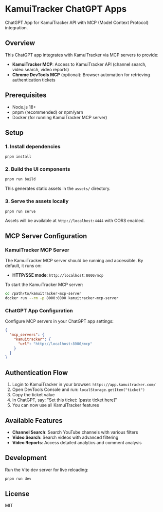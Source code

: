 # KamuiTracker ChatGPT Apps

ChatGPT App for KamuiTracker API with MCP (Model Context Protocol) integration.

## Overview

This ChatGPT app integrates with KamuiTracker via MCP servers to provide:
- **KamuiTracker MCP**: Access to KamuiTracker API (channel search, video search, video reports)
- **Chrome DevTools MCP** (optional): Browser automation for retrieving authentication tickets

## Prerequisites

- Node.js 18+
- pnpm (recommended) or npm/yarn
- Docker (for running KamuiTracker MCP server)

## Setup

### 1. Install dependencies

```bash
pnpm install
```

### 2. Build the UI components

```bash
pnpm run build
```

This generates static assets in the `assets/` directory.

### 3. Serve the assets locally

```bash
pnpm run serve
```

Assets will be available at `http://localhost:4444` with CORS enabled.

## MCP Server Configuration

### KamuiTracker MCP Server

The KamuiTracker MCP server should be running and accessible. By default, it runs on:
- **HTTP/SSE mode**: `http://localhost:8000/mcp`

To start the KamuiTracker MCP server:

```bash
cd /path/to/kamuitracker-mcp-server
docker run --rm -p 8000:8000 kamuitracker-mcp-server
```

### ChatGPT App Configuration

Configure MCP servers in your ChatGPT app settings:

```json
{
  "mcp_servers": {
    "kamuitracker": {
      "url": "http://localhost:8000/mcp"
    }
  }
}
```

## Authentication Flow

1. Login to KamuiTracker in your browser: `https://app.kamuitracker.com/`
2. Open DevTools Console and run: `localStorage.getItem("ticket")`
3. Copy the ticket value
4. In ChatGPT, say: "Set this ticket: [paste ticket here]"
5. You can now use all KamuiTracker features

## Available Features

- **Channel Search**: Search YouTube channels with various filters
- **Video Search**: Search videos with advanced filtering
- **Video Reports**: Access detailed analytics and comment analysis

## Development

Run the Vite dev server for live reloading:

```bash
pnpm run dev
```

## License

MIT
